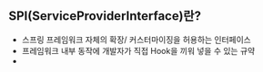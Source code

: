 ## SPI(ServiceProviderInterface)란?
- 스프링 프레임워크 자체의 확장/ 커스터마이징을 허용하는 인터페이스
- 프레임워크 내부 동작에 개발자가 직접 Hook을 끼워 넣을 수 있는 규약
- 